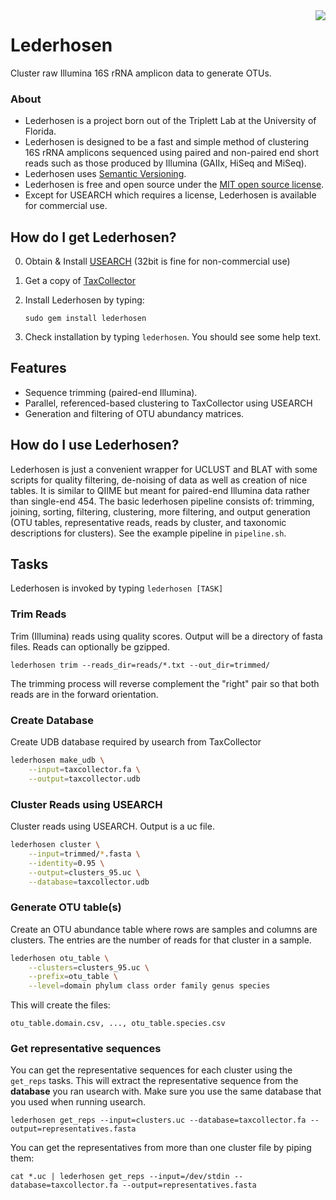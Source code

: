 <img src="http://d.pr/i/26Js+#.png" align="right">

# Lederhosen

Cluster raw Illumina 16S rRNA amplicon data to generate OTUs.

### About

- Lederhosen is a project born out of the Triplett Lab at the University of Florida.
- Lederhosen is designed to be a fast and simple method of clustering 16S rRNA amplicons sequenced
using paired and non-paired end short reads such as those produced by Illumina (GAIIx, HiSeq and MiSeq).
- Lederhosen uses [Semantic Versioning](http://semver.org/).
- Lederhosen is free and open source under the [MIT open source license](http://opensource.org/licenses/mit-license.php/).
- Except for USEARCH which requires a license, Lederhosen is available for commercial use.

## How do I get Lederhosen?

0. Obtain & Install [USEARCH](http://www.drive5.com/) (32bit is fine for non-commercial use)
2. Get a copy of [TaxCollector](http://github.com/audy/taxcollector)
3. Install Lederhosen by typing:

    `sudo gem install lederhosen`
4. Check installation by typing `lederhosen`. You should see some help text.

## Features

- Sequence trimming (paired-end Illumina).
- Parallel, referenced-based clustering to TaxCollector using USEARCH
- Generation and filtering of OTU abundancy matrices.

## How do I use Lederhosen?

Lederhosen is just a convenient wrapper for UCLUST and BLAT with some scripts for quality filtering, de-noising of data as well as creation of nice tables. It is similar to QIIME but meant for paired-end Illumina data rather than single-end 454. The basic lederhosen pipeline consists of: trimming, joining, sorting, filtering, clustering, more filtering, and output generation (OTU tables, representative reads, reads by cluster, and taxonomic descriptions for clusters). See the example pipeline in `pipeline.sh`.

## Tasks

Lederhosen is invoked by typing `lederhosen [TASK]`

### Trim Reads

Trim (Illumina) reads using quality scores. Output will be a directory of fasta files. Reads can optionally be gzipped.

    lederhosen trim --reads_dir=reads/*.txt --out_dir=trimmed/

The trimming process will reverse complement the "right" pair so that both reads are in the forward orientation.

### Create Database

Create UDB database required by usearch from TaxCollector

```bash
lederhosen make_udb \
	--input=taxcollector.fa \
	--output=taxcollector.udb
```

### Cluster Reads using USEARCH

Cluster reads using USEARCH. Output is a uc file.

```bash
lederhosen cluster \
	--input=trimmed/*.fasta \
	--identity=0.95 \
	--output=clusters_95.uc \
	--database=taxcollector.udb
```
### Generate OTU table(s)

Create an OTU abundance table where rows are samples and columns are clusters. The entries are the number of reads for that cluster in a sample.

```bash
lederhosen otu_table \
	--clusters=clusters_95.uc \
	--prefix=otu_table \
	--level=domain phylum class order family genus species
```

This will create the files:

    otu_table.domain.csv, ..., otu_table.species.csv

### Get representative sequences

You can get the representative sequences for each cluster using the `get_reps` tasks. This will extract the representative sequence from
the __database__ you ran usearch with. Make sure you use the same database that you used when running usearch.

    lederhosen get_reps --input=clusters.uc --database=taxcollector.fa --output=representatives.fasta

You can get the representatives from more than one cluster file by piping them:

    cat *.uc | lederhosen get_reps --input=/dev/stdin --database=taxcollector.fa --output=representatives.fasta
